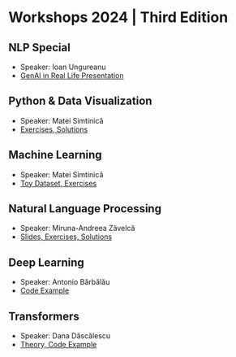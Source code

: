 # Workshops 2024 | Third Edition

## NLP Special
* Speaker: Ioan Ungureanu
* [GenAI in Real Life Presentation](https://docs.google.com/presentation/d/1bnmyUUnOXKsOok6Exn2Ik6IGhDvX8Msm/edit?usp=drive_link&ouid=104125965785644515865&rtpof=true&sd=true)

## Python & Data Visualization
* Speaker: Matei Simtinică
* [Exercises, Solutions](https://github.com/Nitro-Language-Processing/Workshops-2024/tree/main/Python%20and%20Data%20Visualisation)

## Machine Learning
* Speaker: Matei Simtinică
* [Toy Dataset, Exercises](https://github.com/Nitro-Language-Processing/Workshops-2024/tree/main/Machine%20Learning)

## Natural Language Processing
* Speaker: Miruna-Andreea Zăvelcă
* [Slides, Exercises, Solutions](https://github.com/Nitro-Language-Processing/Workshops-2024/tree/main/Natural%20Language%20Processing)

## Deep Learning
* Speaker: Antonio Bărbălău
* [Code Example](https://github.com/Nitro-Language-Processing/Workshops-2024/tree/main/Deep%20Learning)

## Transformers
* Speaker: Dana Dăscălescu
* [Theory, Code Example](https://github.com/Nitro-Language-Processing/Workshops-2024/tree/main/Transformers)
